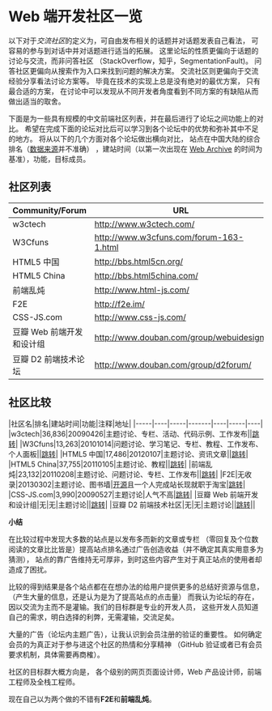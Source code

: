 # Web 端开发社区一览

以下对于*交流社区*的定义为，可自由发布相关的话题并对话题发表自己看法，
可容易的参与到对话中并对话题进行适当的拓展。
这里论坛的性质更偏向于话题的讨论与交流，而非问答社区
（StackOverflow，知乎，SegmentationFault)。
问答社区更偏向从搜索作为入口来找到问题的解决方案。
交流社区则更偏向于交流经验分享看法讨论方案等。
毕竟在技术的实现上总是没有绝对的最优方案，
只有最合适的方案，
在讨论中可以发现从不同开发者角度看到不同方案的有缺陷从而做出适当的取舍。

下面是为一些具有规模的中文前端社区列表，并在最后进行了论坛之间功能上的对比。
希望在完成下面的论坛对比后可以学习到各个论坛中的优势和弥补其中不足的地方。
将从以下的几个方面对各个论坛做出横向对比，
站点在中国大陆的综合排名（[数据来源](http://www.alexa.com/)并不准确）
，建站时间（以第一次出现在 [Web Archive](http://web.archive.org/) 的时间为基准），功能，目标成员。

## 社区列表

|Community/Forum|URL|
|---------------|---|
|w3ctech|http://www.w3ctech.com/|
|W3Cfuns|http://www.w3cfuns.com/forum-163-1.html|
|HTML5 中国|http://bbs.html5cn.org/|
|HTML5 China|http://bbs.html5china.com/|
|前端乱炖|http://www.html-js.com/|
|F2E|http://f2e.im/|
|CSS-JS.com|http://www.css-js.com/|
|豆瓣 Web 前端开发和设计组|http://www.douban.com/group/webuidesign/|
|豆瓣 D2 前端技术论坛|http://www.douban.com/group/d2forum/|

## 社区比较

|社区名|排名|建站时间|功能|注释|地址|
|-----|----|-----|-------|----|-----|----|
|w3ctech|36,836|20090426|主题讨论、专栏、活动、代码示例、工作发布||[跳转](http://www.w3ctech.com/)|
|W3Cfuns|13,263|20101014|问题讨论、学习笔记、专栏、教程、工作发布、个人面板||[跳转](http://www.w3cfuns.com/forum-163-1.html)|
|HTML5 中国|17,486|20120107|主题讨论、资讯文章||[跳转](http://bbs.html5cn.org/)|
|HTML5 China|37,755|20110105|主题讨论、教程||[跳转](http://bbs.html5china.com/)|
|前端乱炖|23,132|20110208|主题讨论、问题讨论、专栏、工作发布||[跳转](http://www.html-js.com/)|
|F2E|无收录|20130302|主题讨论、图书墙|[开源](https://github.com/PaulGuo/F2E.im)且一个人完成站长现就职于淘宝|[跳转](http://f2e.im/)|
|CSS-JS.com|3,990|20090527|主题讨论|人气不高|[跳转](http://www.css-js.com/)|
|豆瓣 Web 前端开发和设计组|无|无|主题讨论||[跳转](http://www.douban.com/group/webuidesign/)|
|豆瓣 D2 前端技术社区|无|无|主题讨论||[跳转](http://www.douban.com/group/d2forum/)||


**小结**

在比较过程中发现大多数的站点是以发布多而新的文章或专栏
（零回复及个位数阅读的文章比比皆是）提高站点排名通过广告创造收益（并不确定其真实用意多为猜测），
站点的靠广告维持无可厚非，到时这些内容产生对于真正站点的使用者却造成了困扰。

比较的得到结果是各个站点都在在想办法的给用户提供更多的总结好资源与信息，
（产生大量的信息，还是认为是为了提高站点的点击量）
而我认为论坛的存在，因以交流为主而不是灌输。我们的目标群是专业的开发人员，
这些开发人员知道自己的需求，明白选择的利弊，无需灌输，交流足矣。

大量的广告（论坛内主题广告），让我认识到会员注册的验证的重要性。
如何确定会员的为真正对于参与进这个社区的热情和分享精神
（GitHub 验证或者已有会员要求机制，具体需要再商榷）。

社区的目标群大概方向是，
各个级别的网页页面设计师，Web 产品设计师，前端工程师及全栈工程师。

现在自己以为两个做的不错有**F2E**和**前端乱炖**。
